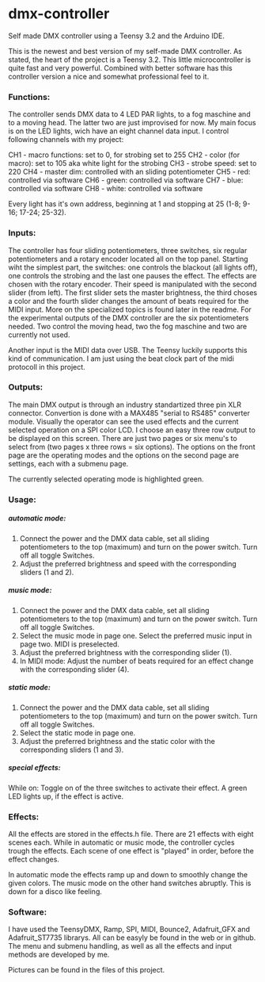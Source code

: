 # dmx-controller
Self made DMX controller using a Teensy 3.2 and the Arduino IDE.


This is the newest and best version of my self-made DMX controller. As stated, the heart of the project is a Teensy 3.2. 
This little microcontroller is quite fast and very powerful. Combined with better software has this controller version a nice and somewhat professional feel to it.


### Functions:
The controller sends DMX data to 4 LED PAR lights, to a fog maschine and to a moving head. The latter two are just improvised for now.
My main focus is on the LED lights, wich have an eight channel data input.
I control following channels with my project:

  CH1 - macro functions: set to 0, for strobing set to 255
  CH2 - color (for macro): set to 105 aka white light for the strobing
  CH3 - strobe speed: set to 220
  CH4 - master dim: controlled with an sliding potentiometer
  CH5 - red: controlled via software
  CH6 - green: controlled via software
  CH7 - blue: controlled via software
  CH8 - white: controlled via software
  
Every light has it's own address, beginning at 1 and stopping at 25 (1-8; 9-16; 17-24; 25-32).


### Inputs:
The controller has four sliding potentiometers, three switches, six regular potentiometers and a rotary encoder located all on the top panel.
Starting wiht the simplest part, the switches: one controls the blackout (all lights off), one controls the strobing and the last one pauses the effect.
The effects are chosen with the rotary encoder. Their speed is manipulated with the second slider (from left). The first slider sets the master brightness, the third choses
a color and the fourth slider changes the amount of beats required for the MIDI input. More on the specialized topics is found later in the readme.
For the experimental outputs of the DMX controller are the six potentiometers needed. Two control the moving head, two the fog maschine and two are currently not used.

Another input is the MIDI data over USB. The Teensy luckily supports this kind of communication. I am just using the beat clock part of the midi protocoll in this project.


### Outputs:
The main DMX output is through an industry standartized three pin XLR connector. Convertion is done with a MAX485 "serial to RS485" converter module.
Visually the operator can see the used effects and the current selected operation on a SPI color LCD. I choose an easy three row output to be displayed on this screen.
There are just two pages or six menu's to select from (two pages x three rows = six options). The options on the front page are the operating modes and
the options on the second page are settings, each with a submenu page.

The currently selected operating mode is highlighted green.

### Usage:
##### automatic mode:
  1. Connect the power and the DMX data cable, set all sliding potentiometers to the top (maximum) and turn on the power switch. Turn off all toggle Switches.
  2. Adjust the preferred brightness and speed with the corresponding sliders (1 and 2).

##### music mode:
  1. Connect the power and the DMX data cable, set all sliding potentiometers to the top (maximum) and turn on the power switch. Turn off all toggle Switches.
  2. Select the music mode in page one. Select the preferred music input in page two. MIDI is preselected.
  3. Adjust the preferred brightness with the corresponding slider (1).
  4. In MIDI mode: Adjust the number of beats required for an effect change with the corresponding slider (4).

##### static mode:
  1. Connect the power and the DMX data cable, set all sliding potentiometers to the top (maximum) and turn on the power switch. Turn off all toggle Switches.
  2. Select the static mode in page one.
  3. Adjust the preferred brightness and the static color with the corresponding sliders (1 and 3). 
  
##### special effects:
  While on: Toggle on of the three switches to activate their effect. A green LED lights up, if the effect is active.
  
  
### Effects:
All the effects are stored in the effects.h file. There are 21 effects with eight scenes each. While in automatic or music mode, the controller cycles trough the effects.
Each scene of one effect is "played" in order, before the effect changes.

In automatic mode the effects ramp up and down to smoothly change the given colors. The music mode on the other hand switches abruptly. This is down for a disco like feeling.

### Software:
I have used the TeensyDMX, Ramp, SPI, MIDI, Bounce2, Adafruit_GFX and Adafruit_ST7735 librarys. All can be easyly be found in the web or in github.
The menu and submenu handling, as well as all the effects and input methods are developed by me.


Pictures can be found in the files of this project.
  

